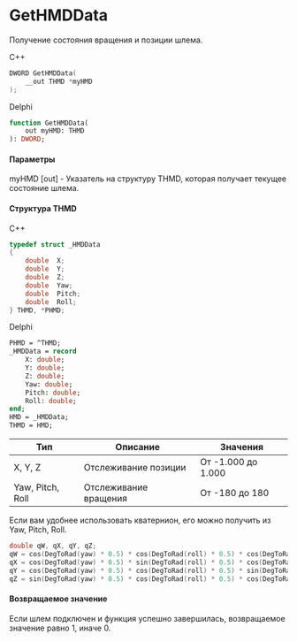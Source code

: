 ﻿# GetHMDData
Получение состояния вращения и позиции шлема.

С++
```c
DWORD GetHMDData(
	__out THMD *myHMD
);
```

Delphi
```pascal
function GetHMDData(
	out myHMD: THMD
): DWORD;
```

#### Параметры
myHMD [out] - Указатель на структуру THMD, которая получает текущее состояние шлема.

#### Структура THMD
C++
```c
typedef struct _HMDData
{
	double	X;
	double	Y;
	double	Z;
	double	Yaw;
	double	Pitch;
	double	Roll;
} THMD, *PHMD;
```

Delphi
```pascal
PHMD = ^THMD;
_HMDData = record
	X: double;
	Y: double;
    Z: double;
    Yaw: double;
    Pitch: double;
    Roll: double;
end;
HMD = _HMDData;
THMD = HMD;
```

| Тип | Описание | Значения |
| ------------- | ------------- | ------------- |
| X, Y, Z | Отслеживание позиции | От -1.000 до 1.000 |
| Yaw, Pitch, Roll | Отслеживание вращения | От -180 до 180 |


Если вам удобнее использовать кватернион, его можно получить из Yaw, Pitch, Roll.
```c
double qW, qX, qY, qZ;
qW = cos(DegToRad(yaw) * 0.5) * cos(DegToRad(roll) * 0.5) * cos(DegToRad(pitch) * 0.5) + sin(DegToRad(yaw) * 0.5) * sin(DegToRad(roll) * 0.5) * sin(DegToRad(pitch) * 0.5);
qX = cos(DegToRad(yaw) * 0.5) * sin(DegToRad(roll) * 0.5) * cos(DegToRad(pitch) * 0.5) - sin(DegToRad(yaw) * 0.5) * cos(DegToRad(roll) * 0.5) * sin(DegToRad(pitch) * 0.5);
qY = cos(DegToRad(yaw) * 0.5) * cos(DegToRad(roll) * 0.5) * sin(DegToRad(pitch) * 0.5) + sin(DegToRad(yaw) * 0.5) * sin(DegToRad(roll) * 0.5) * cos(DegToRad(pitch) * 0.5);;
qZ = sin(DegToRad(yaw) * 0.5) * cos(DegToRad(roll) * 0.5) * cos(DegToRad(pitch) * 0.5) - cos(DegToRad(yaw) * 0.5) * sin(DegToRad(roll) * 0.5) * sin(DegToRad(pitch) * 0.5);
```

#### Возвращаемое значение
Если шлем подключен и функция успешно завершилась, возвращаемое значение равно 1, иначе 0.
